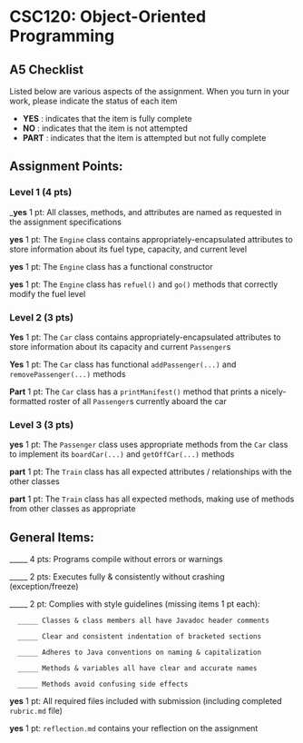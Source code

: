 # CSC120: Object-Oriented Programming
## A5 Checklist

Listed below are various aspects of the assignment.  When you turn in your work, please indicate the status of each item

- **YES** : indicates that the item is fully complete
- **NO** : indicates that the item is not attempted
- **PART** : indicates that the item is attempted but not fully complete


## Assignment Points:

### Level 1 (4 pts)

___yes__ 1 pt: All classes, methods, and attributes are named as requested in the assignment specifications

__yes__ 1 pt: The `Engine` class contains appropriately-encapsulated attributes to store information about its fuel type, capacity, and current level

__yes__ 1 pt: The `Engine` class has a functional constructor

__yes__ 1 pt: The `Engine` class has `refuel()` and `go()` methods that correctly modify the fuel level

### Level 2 (3 pts)

__Yes__ 1 pt: The `Car` class contains appropriately-encapsulated attributes to store information about its capacity and current `Passenger`s

__Yes__ 1 pt: The `Car` class has functional `addPassenger(...)` and `removePassenger(...)` methods

__Part__ 1 pt: The `Car` class has a `printManifest()` method that prints a nicely-formatted roster of all `Passenger`s currently aboard the car

### Level 3 (3 pts)

__yes__ 1 pt: The `Passenger` class uses appropriate methods from the `Car` class to implement its `boardCar(...)` and `getOffCar(...)` methods

__part__ 1 pt: The `Train` class has all expected attributes / relationships with the other classes

__part__ 1 pt: The `Train` class has all expected methods, making use of methods from other classes as appropriate


## General Items:

_____ 4 pts: Programs compile without errors or warnings

_____ 2 pts: Executes fully & consistently without crashing (exception/freeze)

_____ 2 pt: Complies with style guidelines (missing items 1 pt each):

      _____ Classes & class members all have Javadoc header comments

      _____ Clear and consistent indentation of bracketed sections

      _____ Adheres to Java conventions on naming & capitalization

      _____ Methods & variables all have clear and accurate names

      _____ Methods avoid confusing side effects

__yes__ 1 pt: All required files included with submission (including completed `rubric.md` file)

__yes__ 1 pt: `reflection.md` contains your reflection on the assignment
